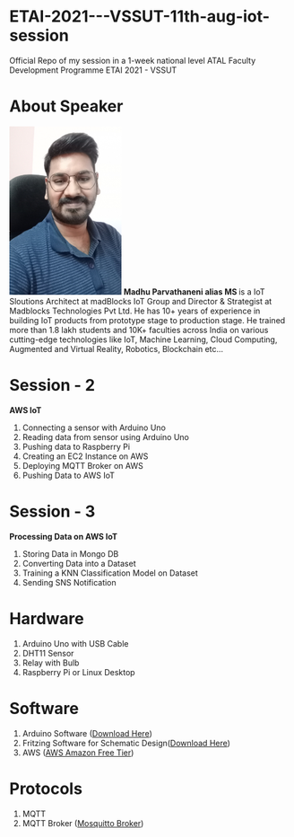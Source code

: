 # ETAI-2021---VSSUT-11th-aug-iot-session
Official Repo of my session in a 1-week national level  ATAL Faculty Development Programme ETAI 2021 - VSSUT 

# About Speaker
<img src="maddy.jpg" height="300" width="200" />
<b>Madhu Parvathaneni alias MS </b>is a IoT Sloutions Architect at madBlocks IoT Group and Director & Strategist at Madblocks Technologies Pvt Ltd. He has 10+ years of experience in building IoT products from prototype stage to production stage. He trained more than 1.8 lakh students and 10K+ faculties across India on various cutting-edge technologies like IoT, Machine Learning, Cloud Computing, Augmented and Virtual Reality, Robotics, Blockchain etc...

# Session - 2

<b>AWS IoT </b>

1. Connecting a sensor with Arduino Uno
2. Reading data from sensor using Arduino Uno
3. Pushing data to Raspberry Pi 
4. Creating an EC2 Instance on AWS 
5. Deploying MQTT Broker on AWS
6. Pushing Data to AWS IoT

# Session - 3

<b>Processing Data on AWS IoT </b>
1. Storing Data in Mongo DB 
2. Converting Data into a Dataset
3. Training a KNN Classification Model on Dataset
4. Sending SNS Notification

# Hardware
1. Arduino Uno with USB Cable
2. DHT11 Sensor
3. Relay with Bulb 
4. Raspberry Pi or Linux Desktop

# Software
1. Arduino Software (<a href="https://arduino.cc">Download Here</a>)
2. Fritzing Software for Schematic Design(<a href="https://onedrive.live.com/?authkey=%21AJ4yupk5PGV2vs0&cid=56559D033B70DDA3&id=56559D033B70DDA3%21929397&parId=56559D033B70DDA3%211006996&action=locate">Download Here</a>)
3. AWS (<a href="https://aws.amazon.com/free">AWS Amazon Free Tier</a>)

# Protocols
1. MQTT 
2. MQTT Broker (<a href="https://mosquitto.org">Mosquitto Broker</a>)

